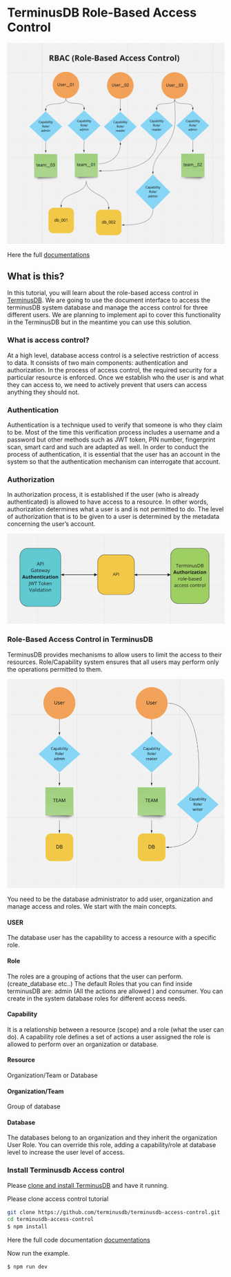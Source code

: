 # TerminusDB Role-Based Access Control

![Access Control](./image/accesscontrol__01.png)

Here the full [documentations](https://terminusdb.github.io/terminusdb-access-control/#/) 

## What is this?

In this tutorial, you will learn about the role-based access control in [TerminusDB](https://terminusdb.com). 
We are going to use the document interface to access the terminusDB system database and manage the access control for three different users. 
We are planning to implement api to cover this functionality in the TerminusDB but in the meantime you can use this solution.

### What is access control?
At a high level, database access control is a selective restriction of access to data. It consists of two main components: authentication and authorization. In the process of access control, the required security for a particular resource is enforced. Once we establish who the user is and what they can access to, we need to actively prevent that users can access anything they should not.  

### Authentication
Authentication is a technique used to verify that someone is who they claim to be. Most of the time this verification process includes a username and a password but other methods such as JWT token, PIN number, fingerprint scan, smart card and such are adapted as well. In order to conduct the process of authentication, it is essential that the user has an account in the system so that the authentication mechanism can interrogate that account.

### Authorization
In authorization process, it is established if the user (who is already authenticated) is allowed to have access to a resource. In other words, authorization determines what a user is and is not permitted to do. The level of authorization that is to be given to a user is determined by the metadata concerning the user’s account. 

![Access Control](./image/accesscontrol__02.png)

### Role-Based Access Control in TerminusDB
TerminusDB provides mechanisms to allow users to limit the access to their resources. Role/Capability system ensures that all users may perform only the operations permitted to them.

![Access Control](./image/accesscontrol__03.png)

You need to be the database administrator to add user, organization and manage access and roles.
We start with the main concepts.

#### USER 
The database user has the capability to access a resource with a specific role.

#### Role
The roles are a grouping of actions  that the user can perform. (create_database etc..)
The default Roles that you can find inside terminusDB are: admin (All the actions are allowed ) and consumer.
You can create in the system database roles for different access needs. 

#### Capability
It is a relationship between a resource (scope) and a role (what the user can do).
A capability role defines a set of actions a user assigned the role is allowed to perform over an organization or database.

#### Resource
Organization/Team or Database

#### Organization/Team
Group of database

#### Database 
The databases belong to an organization and they inherit the organization User Role.
You can override this role, adding a capability/role at database level to increase the user level of access.


### Install Terminusdb  Access control

Please [clone and install TerminusDB](https://github.com/terminusdb/terminusdb-bootstrap) and have it
running.

Please clone access control tutorial

```bash
git clone https://github.com/terminusdb/terminusdb-access-control.git
cd terminusdb-access-control
$ npm install

```
Here the full code documentation [documentations](https://terminusdb.github.io/terminusdb-access-control/#/) 

Now run the example.

```bash
$ npm run dev
```